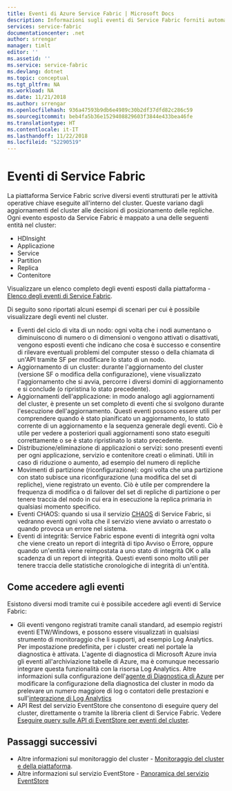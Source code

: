 ```yaml
---
title: Eventi di Azure Service Fabric | Microsoft Docs
description: Informazioni sugli eventi di Service Fabric forniti automaticamente per monitorare il cluster di Azure Service Fabric.
services: service-fabric
documentationcenter: .net
author: srrengar
manager: timlt
editor: ''
ms.assetid: ''
ms.service: service-fabric
ms.devlang: dotnet
ms.topic: conceptual
ms.tgt_pltfrm: NA
ms.workload: NA
ms.date: 11/21/2018
ms.author: srrengar
ms.openlocfilehash: 936a47593b9db6e4989c30b2df37dfd82c286c59
ms.sourcegitcommit: beb4fa5b36e1529408829603f3844e433bea46fe
ms.translationtype: HT
ms.contentlocale: it-IT
ms.lasthandoff: 11/22/2018
ms.locfileid: "52290519"
---
```

# <a name="service-fabric-events"></a>Eventi di Service Fabric 

La piattaforma Service Fabric scrive diversi eventi strutturati per le attività operative chiave eseguite all'interno del cluster. Queste variano dagli aggiornamenti del cluster alle decisioni di posizionamento delle repliche. Ogni evento esposto da Service Fabric è mappato a una delle seguenti entità nel cluster:
* HDInsight
* Applicazione
* Service
* Partition
* Replica 
* Contenitore

Visualizzare un elenco completo degli eventi esposti dalla piattaforma - [Elenco degli eventi di Service Fabric](service-fabric-diagnostics-event-generation-operational.md).

Di seguito sono riportati alcuni esempi di scenari per cui è possibile visualizzare degli eventi nel cluster. 
* Eventi del ciclo di vita di un nodo: ogni volta che i nodi aumentano o diminuiscono di numero o di dimensioni o vengono attivati o disattivati, vengono esposti eventi che indicano che cosa è successo e consentire di rilevare eventuali problemi del computer stesso o della chiamata di un'API tramite SF per modificare lo stato di un nodo.
* Aggiornamento di un cluster: durante l'aggiornamento del cluster (versione SF o modifica della configurazione), viene visualizzato l'aggiornamento che si avvia, percorre i diversi domini di aggiornamento e si conclude (o ripristina lo stato precedente). 
* Aggiornamenti dell'applicazione: in modo analogo agli aggiornamenti del cluster, è presente un set completo di eventi che si svolgono durante l'esecuzione dell'aggiornamento. Questi eventi possono essere utili per comprendere quando è stato pianificato un aggiornamento, lo stato corrente di un aggiornamento e la sequenza generale degli eventi. Ciò è utile per vedere a posteriori quali aggiornamenti sono stato eseguiti correttamente o se è stato ripristinato lo stato precedente.
* Distribuzione/eliminazione di applicazioni o servizi: sono presenti eventi per ogni applicazione, servizio e contenitore creati o eliminati. Utili in caso di riduzione o aumento, ad esempio del numero di repliche
* Movimenti di partizione (riconfigurazione): ogni volta che una partizione con stato subisce una riconfigurazione (una modifica del set di repliche), viene registrato un evento. Ciò è utile per comprendere la frequenza di modifica o di failover del set di repliche di partizione o per tenere traccia del nodo in cui era in esecuzione la replica primaria in qualsiasi momento specifico.
* Eventi CHAOS: quando si usa il servizio [CHAOS](service-fabric-controlled-chaos.md) di Service Fabric, si vedranno eventi ogni volta che il servizio viene avviato o arrestato o quando provoca un errore nel sistema.
* Eventi di integrità: Service Fabric espone eventi di integrità ogni volta che viene creato un report di integrità di tipo Avviso o Errore, oppure quando un'entità viene reimpostata a uno stato di integrità OK o alla scadenza di un report di integrità. Questi eventi sono molto utili per tenere traccia delle statistiche cronologiche di integrità di un'entità. 

## <a name="how-to-access-events"></a>Come accedere agli eventi

Esistono diversi modi tramite cui è possibile accedere agli eventi di Service Fabric:
* Gli eventi vengono registrati tramite canali standard, ad esempio registri eventi ETW/Windows, e possono essere visualizzati in qualsiasi strumento di monitoraggio che li supporti, ad esempio Log Analytics. Per impostazione predefinita, per i cluster creati nel portale la diagnostica è attivata. L'agente di diagnostica di Microsoft Azure invia gli eventi all'archiviazione tabelle di Azure, ma è comunque necessario integrare questa funzionalità con la risorsa Log Analytics. Altre informazioni sulla configurazione dell'[agente di Diagnostica di Azure](service-fabric-diagnostics-event-aggregation-wad.md) per modificare la configurazione della diagnostica del cluster in modo da prelevare un numero maggiore di log o contatori delle prestazioni e sull'[integrazione di Log Analytics](service-fabric-diagnostics-event-analysis-oms.md)
* API Rest del servizio EventStore che consentono di eseguire query del cluster, direttamente o tramite la libreria client di Service Fabric. Vedere [Eseguire query sulle API di EventStore per eventi del cluster](service-fabric-diagnostics-eventstore-query.md).

## <a name="next-steps"></a>Passaggi successivi
* Altre informazioni sul monitoraggio del cluster - [Monitoraggio del cluster e della piattaforma](service-fabric-diagnostics-event-generation-infra.md).
* Altre informazioni sul servizio EventStore - [Panoramica del servizio EventStore](service-fabric-diagnostics-eventstore.md)
